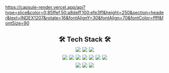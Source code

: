 https://capsule-render.vercel.app/api?type=slice&color=0:85ffef,50:a8deff,100:efe3ff&height=250&section=header&text=INDEX1207&rotate=16&fontAlignY=30&fontAlign=70&fontColor=ffff&fontSize=90

<h2 align="center"> 🛠 Tech Stack 🛠 <br>
<img src="https://img.shields.io/badge/Unreal-%23313131.svg?style=flat&logo=unrealengine&logoColor=white"/> <img src="https://img.shields.io/badge/Unity-%23000000.svg?style=flat&logo=unity&logoColor=white"/> <img src="https://img.shields.io/badge/Aseprite-ffffff?style=flat&logo=Aseprite&logoColor=7D929E"/>
<br>
<img src="https://img.shields.io/badge/C-aaaaaa?style=flat&logo=c&logoColor=ffffff) ![C++](https://img.shields.io/badge/C++-008eff?style=flat&logo=cplusplus&logoColor=ffffff"/> <img src="https://img.shields.io/badge/C%23-%23239120.svg?style=flat&logo=c-sharp&logoColor=white"/> <img src="https://img.shields.io/badge/Java-%23ED8B00.svg?style=flat&logo=java&logoColor=white"/> <img src="https://img.shields.io/badge/Go-%2300ADD8.svg?style=flat&logo=go&logoColor=white"/> <img src="https://img.shields.io/badge/Python-3670A0?style=flat&logo=python&logoColor=ffdd54"/> <img src="https://img.shields.io/badge/Rust-%23000000.svg?style=flat&logo=rust&logoColor=white"/>  <img src="https://img.shields.io/badge/CUDA-%23000000.svg?style=flat&logo=Nvidia&logoColor=76B900"/>
<br>
<img src="https://img.shields.io/badge/OpenGL-%23FFFFFF.svg?style=flat&logo=opengl"/> <img src="(https://img.shields.io/badge/Vulkan-%23FFFFFF.svg?style=flat&logo=Vulkan&logoColor=red"/> <img src="https://img.shields.io/badge/SFML-%23FFFFFF.svg?style=flat&logo=SFML&logoColor=brightgreen"/>
</h2>
